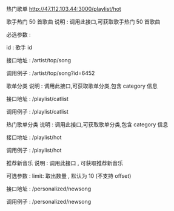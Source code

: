 热门歌单
http://47.112.103.44:3000/playlist/hot


歌手热门 50 首歌曲
说明 : 调用此接口,可获取歌手热门 50 首歌曲

必选参数 :

id : 歌手 id

接口地址 : /artist/top/song

调用例子 : /artist/top/song?id=6452

歌单分类
说明 : 调用此接口,可获取歌单分类,包含 category 信息

接口地址 : /playlist/catlist

调用例子 : /playlist/catlist

热门歌单分类
说明 : 调用此接口,可获取歌单分类,包含 category 信息

接口地址 : /playlist/hot

调用例子 : /playlist/hot



推荐新音乐
说明 : 调用此接口 , 可获取推荐新音乐

可选参数 : limit: 取出数量 , 默认为 10 (不支持 offset)

接口地址 : /personalized/newsong

调用例子 : /personalized/newsong



